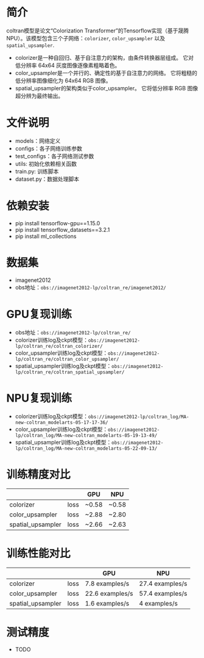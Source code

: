 # 简介
coltran模型是论文“Colorization Transformer”的Tensorflow实现（基于晟腾NPU）。该模型包含三个子网络：`colorizer`, `color_upsampler` 以及 `spatial_upsampler`.
* colorizer是一种自回归、基于自注意力的架构，由条件转换器层组成。 它对低分辨率 64x64 灰度图像逐像素粗略着色。
* color_upsampler是一个并行的、确定性的基于自注意力的网络。 它将粗糙的低分辨率图像细化为 64x64 RGB 图像。
* spatial_upsampler的架构类似于color_upsampler。 它将低分辨率 RGB 图像超分辨为最终输出。
# 文件说明
* models：网络定义
* configs：各子网络训练参数
* test_configs：各子网络测试参数
* utils: 初始化依赖相关函数
* train.py: 训练脚本
* dataset.py：数据处理脚本
# 依赖安装
* pip install tensorflow-gpu==1.15.0
* pip install tensorflow_datasets==3.2.1
* pip install ml_collections
# 数据集
* imagenet2012
* obs地址：`obs://imagenet2012-lp/coltran_re/imagenet2012/`
# GPU复现训练
* obs地址：`obs://imagenet2012-lp/coltran_re/`
* colorizer训练log及ckpt模型：`obs://imagenet2012-lp/coltran_re/coltran_colorizer/`
* color_upsampler训练log及ckpt模型：`obs://imagenet2012-lp/coltran_re/coltran_color_upsampler/`
* spatial_upsampler训练log及ckpt模型：`obs://imagenet2012-lp/coltran_re/coltran_spatial_upsampler/`
# NPU复现训练
* colorizer训练log及ckpt模型：`obs://imagenet2012-lp/coltran_log/MA-new-coltran_modelarts-05-17-17-36/`
* color_upsampler训练log及ckpt模型：`obs://imagenet2012-lp/coltran_log/MA-new-coltran_modelarts-05-19-13-49/`
* spatial_upsampler训练log及ckpt模型：`obs://imagenet2012-lp/coltran_log/MA-new-coltran_modelarts-05-22-09-13/`
# 训练精度对比
|  |                |  GPU | NPU  | 
|-----|-----------|------|--------|
|colorizer | loss| ~0.58 | ~0.58 | 
|color_upsampler | loss | ~2.88 | ~2.80 | 
|spatial_upsampler | loss | ~2.66 | ~2.63 | 
# 训练性能对比
|  |                |  GPU | NPU  | 
|-----|-----------|------|--------|
|colorizer | loss| 7.8 examples/s | 27.4 examples/s | 
|color_upsampler | loss | 22.6 examples/s | 57.4 examples/s | 
|spatial_upsampler | loss | 1.6 examples/s | 4 examples/s | 
# 测试精度
* TODO